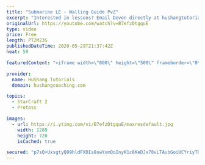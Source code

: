 ```yaml
---
title: "Submarine LE - Walling Guide PvZ"
excerpt: "Interested in lessons? Email Devon directly at hushangtutorials@outlook.com ------------------------------------------------------------------------------------------------------- Want to support HuShang Tutorials directly? Patreon is a website where you can contribute a monthly donation that will help"
originalUrl: https://youtube.com/watch?v=B7efzDtgquE
type: video
price: Free
length: PT2M23S
publishedDateTime: 2020-05-29T21:37:42Z
heat: 50

featuredContent: "<iframe width=\"800\" height=\"500\" frameborder=\"0\" src=\"https://www.youtube.com/embed/B7efzDtgquE\" allow=\"accelerometer; autoplay; encrypted-media; gyroscope; picture-in-picture\" allowfullscreen></iframe>"

provider:
  name: HuShang Tutorials
  domain: hushangcoaching.com

topics:
  - StarCraft 2
  - Protoss

images:
  - url: https://i.ytimg.com/vi/B7efzDtgquE/maxresdefault.jpg
    width: 1280
    height: 720
    isCached: true

secured: "p7sQ+UxsgtyQ99hldFXDIs8owYxmQoInyK1c8KeDJx78vLTAubGoiUCYriyTGZiA0BDNuUeSMSTd7GnffxojuWZlhgrVj8Kl6hpWZo81OKfSWjlRtTJRQRc1jRp/iIYb4kq0pMBr1vVmserBqkM0ccSGeP4PG4Joors4jV48gKJjTUhm2VveTgAwxgw2vATZhiY5uzsm84ixqGrBZCrfCL4l9kygCakkViXlYHY5+NDU9Yx6M9QWCzjxgd9n7r4UmUpViv2jhh1cl24sb5xoWW53E8DlK7Zs3/ZxerT6ezo0qiRiExpu+KavnN+ogbV98zUcCfIHDLDi4UdSDDIxnLPmrUOsCbb+Smro8ptXUhsBc1O8J2ze0GYcm5qjbv2VeG6vUvVyaer5doe2HHn5eJzlyUx2ij9kmCL7rHSumA4=;pvzFGgEls8Q6NW6fOGMj0Q=="
---
```


